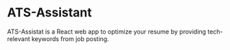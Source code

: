# ATS-Assistant

ATS-Assistat is a React web app to optimize your resume by providing tech-relevant keywords from job posting.
